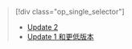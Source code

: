 > [!div class="op_single_selector"]
> * [Update 2 ](../articles/storsimple/storsimple-clone-volume-u2.md)
> * [Update 1 和更低版本](../articles/storsimple/storsimple-clone-volume.md)
> 
> 



<!--HONumber=Nov16_HO3-->


